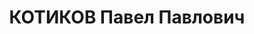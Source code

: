 ---
title: КОТИКОВ Павел Павлович
description: 'Род. в 1900, г. Петергоф, русский. Проживал: г. Свердловск. Гл. инженер
  Урало-Сибирского отделения Монтажно-технического треста (МТТ)

  Арестован 29.08.1937. Приговор: выездная сессия ВК ВС СССР, 15.01.1938 – ВМН. Расстрелян
  15.01.1938, г.Свердловск'
---